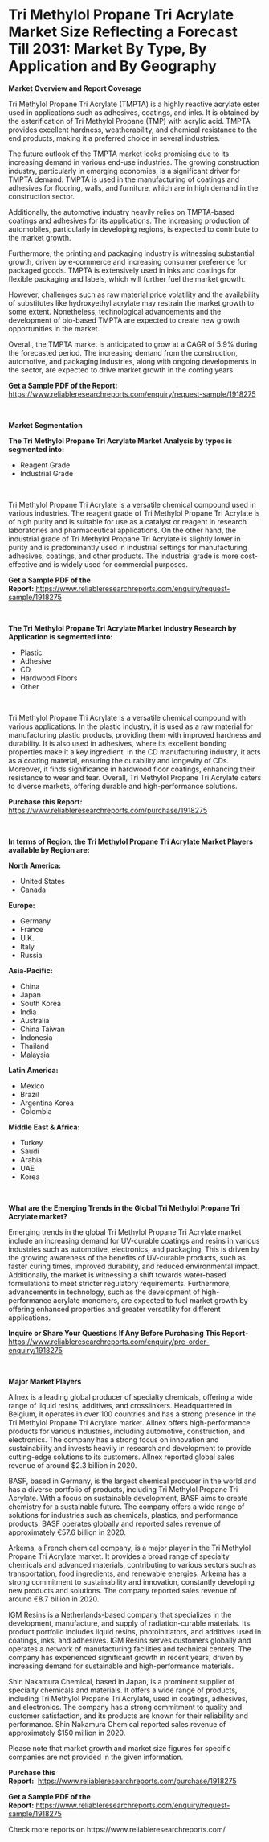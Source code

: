 <p><h1>Tri Methylol Propane Tri Acrylate Market Size Reflecting a Forecast Till 2031: Market By Type, By Application and By Geography</h1></p><p><strong>Market Overview and Report Coverage</strong></p>
<p><p>Tri Methylol Propane Tri Acrylate (TMPTA) is a highly reactive acrylate ester used in applications such as adhesives, coatings, and inks. It is obtained by the esterification of Tri Methylol Propane (TMP) with acrylic acid. TMPTA provides excellent hardness, weatherability, and chemical resistance to the end products, making it a preferred choice in several industries.</p><p>The future outlook of the TMPTA market looks promising due to its increasing demand in various end-use industries. The growing construction industry, particularly in emerging economies, is a significant driver for TMPTA demand. TMPTA is used in the manufacturing of coatings and adhesives for flooring, walls, and furniture, which are in high demand in the construction sector.</p><p>Additionally, the automotive industry heavily relies on TMPTA-based coatings and adhesives for its applications. The increasing production of automobiles, particularly in developing regions, is expected to contribute to the market growth.</p><p>Furthermore, the printing and packaging industry is witnessing substantial growth, driven by e-commerce and increasing consumer preference for packaged goods. TMPTA is extensively used in inks and coatings for flexible packaging and labels, which will further fuel the market growth.</p><p>However, challenges such as raw material price volatility and the availability of substitutes like hydroxyethyl acrylate may restrain the market growth to some extent. Nonetheless, technological advancements and the development of bio-based TMPTA are expected to create new growth opportunities in the market.</p><p>Overall, the TMPTA market is anticipated to grow at a CAGR of 5.9% during the forecasted period. The increasing demand from the construction, automotive, and packaging industries, along with ongoing developments in the sector, are expected to drive market growth in the coming years.</p></p>
<p><strong>Get a Sample PDF of the Report:</strong> <a href="https://www.reliableresearchreports.com/enquiry/request-sample/1918275">https://www.reliableresearchreports.com/enquiry/request-sample/1918275</a></p>
<p>&nbsp;</p>
<p><strong>Market Segmentation</strong></p>
<p><strong>The Tri Methylol Propane Tri Acrylate Market Analysis by types is segmented into:</strong></p>
<p><ul><li>Reagent Grade</li><li>Industrial Grade</li></ul></p>
<p>&nbsp;</p>
<p><p>Tri Methylol Propane Tri Acrylate is a versatile chemical compound used in various industries. The reagent grade of Tri Methylol Propane Tri Acrylate is of high purity and is suitable for use as a catalyst or reagent in research laboratories and pharmaceutical applications. On the other hand, the industrial grade of Tri Methylol Propane Tri Acrylate is slightly lower in purity and is predominantly used in industrial settings for manufacturing adhesives, coatings, and other products. The industrial grade is more cost-effective and is widely used for commercial purposes.</p></p>
<p><strong>Get a Sample PDF of the Report:</strong>&nbsp;<a href="https://www.reliableresearchreports.com/enquiry/request-sample/1918275">https://www.reliableresearchreports.com/enquiry/request-sample/1918275</a></p>
<p>&nbsp;</p>
<p><strong>The Tri Methylol Propane Tri Acrylate Market Industry Research by Application is segmented into:</strong></p>
<p><ul><li>Plastic</li><li>Adhesive</li><li>CD</li><li>Hardwood Floors</li><li>Other</li></ul></p>
<p>&nbsp;</p>
<p><p>Tri Methylol Propane Tri Acrylate is a versatile chemical compound with various applications. In the plastic industry, it is used as a raw material for manufacturing plastic products, providing them with improved hardness and durability. It is also used in adhesives, where its excellent bonding properties make it a key ingredient. In the CD manufacturing industry, it acts as a coating material, ensuring the durability and longevity of CDs. Moreover, it finds significance in hardwood floor coatings, enhancing their resistance to wear and tear. Overall, Tri Methylol Propane Tri Acrylate caters to diverse markets, offering durable and high-performance solutions.</p></p>
<p><strong>Purchase this Report:</strong>&nbsp; <a href="https://www.reliableresearchreports.com/purchase/1918275">https://www.reliableresearchreports.com/purchase/1918275</a></p>
<p>&nbsp;</p>
<p><strong>In terms of Region, the Tri Methylol Propane Tri Acrylate Market Players available by Region are:</strong></p>
<p>
    <p> <strong> North America: </strong>
        <ul>
            <li>United States</li>
            <li>Canada</li>
        </ul>
        </p> 
    <p> <strong> Europe: </strong>
        <ul>
            <li>Germany</li>
            <li>France</li>
            <li>U.K.</li>
            <li>Italy</li>
            <li>Russia</li>
        </ul>
        </p> 
    <p> <strong> Asia-Pacific: </strong>
        <ul>
            <li>China</li>
            <li>Japan</li>
            <li>South Korea</li>
            <li>India</li>
            <li>Australia</li>
            <li>China Taiwan</li>
            <li>Indonesia</li>
            <li>Thailand</li>
            <li>Malaysia</li>
        </ul>
        </p> 
    <p> <strong> Latin America: </strong>
        <ul>
            <li>Mexico</li>
            <li>Brazil</li>
            <li>Argentina Korea</li>
            <li>Colombia</li>
        </ul>
        </p> 
    <p> <strong> Middle East & Africa: </strong>
        <ul>
            <li>Turkey</li>
            <li>Saudi</li>
            <li>Arabia</li>
            <li>UAE</li>
            <li>Korea</li>
        </ul>
    </p>
    </p>
<p>&nbsp;</p>
<p><strong>What are the Emerging Trends in the Global Tri Methylol Propane Tri Acrylate market?</strong></p>
<p><p>Emerging trends in the global Tri Methylol Propane Tri Acrylate market include an increasing demand for UV-curable coatings and resins in various industries such as automotive, electronics, and packaging. This is driven by the growing awareness of the benefits of UV-curable products, such as faster curing times, improved durability, and reduced environmental impact. Additionally, the market is witnessing a shift towards water-based formulations to meet stricter regulatory requirements. Furthermore, advancements in technology, such as the development of high-performance acrylate monomers, are expected to fuel market growth by offering enhanced properties and greater versatility for different applications.</p></p>
<p><strong>Inquire or Share Your Questions If Any Before Purchasing This Report</strong>- <a href="https://www.reliableresearchreports.com/enquiry/pre-order-enquiry/1918275">https://www.reliableresearchreports.com/enquiry/pre-order-enquiry/1918275</a></p>
<p>&nbsp;</p>
<p><strong>Major Market Players</strong></p>
<p><p>Allnex is a leading global producer of specialty chemicals, offering a wide range of liquid resins, additives, and crosslinkers. Headquartered in Belgium, it operates in over 100 countries and has a strong presence in the Tri Methylol Propane Tri Acrylate market. Allnex offers high-performance products for various industries, including automotive, construction, and electronics. The company has a strong focus on innovation and sustainability and invests heavily in research and development to provide cutting-edge solutions to its customers. Allnex reported global sales revenue of around $2.3 billion in 2020.</p><p>BASF, based in Germany, is the largest chemical producer in the world and has a diverse portfolio of products, including Tri Methylol Propane Tri Acrylate. With a focus on sustainable development, BASF aims to create chemistry for a sustainable future. The company offers a wide range of solutions for industries such as chemicals, plastics, and performance products. BASF operates globally and reported sales revenue of approximately €57.6 billion in 2020.</p><p>Arkema, a French chemical company, is a major player in the Tri Methylol Propane Tri Acrylate market. It provides a broad range of specialty chemicals and advanced materials, contributing to various sectors such as transportation, food ingredients, and renewable energies. Arkema has a strong commitment to sustainability and innovation, constantly developing new products and solutions. The company reported sales revenue of around €8.7 billion in 2020.</p><p>IGM Resins is a Netherlands-based company that specializes in the development, manufacture, and supply of radiation-curable materials. Its product portfolio includes liquid resins, photoinitiators, and additives used in coatings, inks, and adhesives. IGM Resins serves customers globally and operates a network of manufacturing facilities and technical centers. The company has experienced significant growth in recent years, driven by increasing demand for sustainable and high-performance materials.</p><p>Shin Nakamura Chemical, based in Japan, is a prominent supplier of specialty chemicals and materials. It offers a wide range of products, including Tri Methylol Propane Tri Acrylate, used in coatings, adhesives, and electronics. The company has a strong commitment to quality and customer satisfaction, and its products are known for their reliability and performance. Shin Nakamura Chemical reported sales revenue of approximately $150 million in 2020.</p><p>Please note that market growth and market size figures for specific companies are not provided in the given information.</p></p>
<p><strong>Purchase this Report:</strong>&nbsp;&nbsp;<a href="https://www.reliableresearchreports.com/purchase/1918275">https://www.reliableresearchreports.com/purchase/1918275</a></p>
<p></p>
<p><strong>Get a Sample PDF of the Report:</strong>&nbsp;<a href="https://www.reliableresearchreports.com/enquiry/request-sample/1918275">https://www.reliableresearchreports.com/enquiry/request-sample/1918275</a></p>
<p>Check more reports on https://www.reliableresearchreports.com/</p>